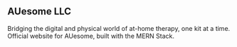 ## AUesome LLC

Bridging the digital and physical world of at-home therapy, one kit at a time.
<br>
Official website for AUesome, built with the MERN Stack.

